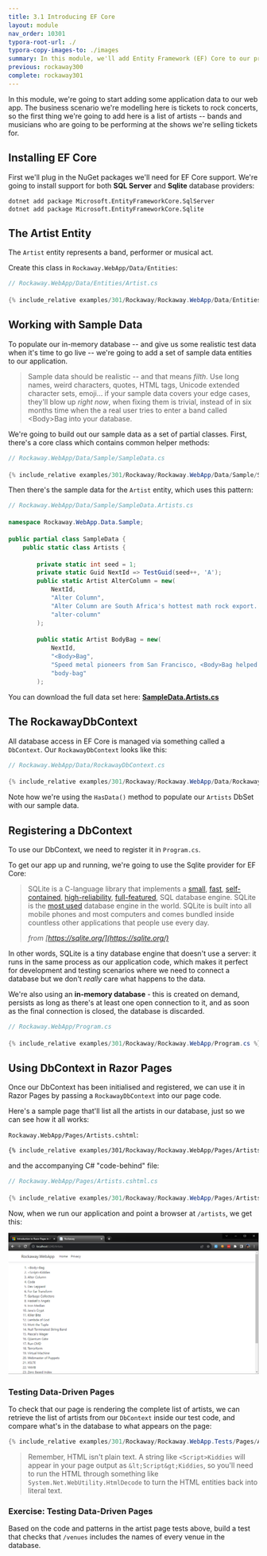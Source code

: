 ```yaml
---
title: 3.1 Introducing EF Core
layout: module
nav_order: 10301
typora-root-url: ./
typora-copy-images-to: ./images
summary: In this module, we'll add Entity Framework (EF) Core to our project and create our first entity.
previous: rockaway300
complete: rockaway301
---
```


In this module, we're going to start adding some application data to our web app. The business scenario we're modelling here is tickets to rock concerts, so the first thing we're going to add here is a list of artists -- bands and musicians who are going to be performing at the shows we're selling tickets for.

## Installing EF Core

First we'll plug in the NuGet packages we'll need for EF Core support. We're going to install support for both **SQL Server** and **Sqlite** database providers:

```
dotnet add package Microsoft.EntityFrameworkCore.SqlServer
dotnet add package Microsoft.EntityFrameworkCore.Sqlite
```

## The Artist Entity

The `Artist` entity represents a band, performer or musical act. 

Create this class in `Rockaway.WebApp/Data/Entities`:

```csharp
// Rockaway.WebApp/Data/Entities/Artist.cs

{% include_relative examples/301/Rockaway/Rockaway.WebApp/Data/Entities/Artist.cs %}
```

## Working with Sample Data

To populate our in-memory database -- and give us some realistic test data when it's time to go live -- we're going to add a set of sample data entities to our application.

> Sample data should be realistic -- and that means *filth*. Use long names, weird characters, quotes, HTML tags, Unicode extended character sets, emoji... if your sample data covers your edge cases, they'll blow up *right now*, when fixing them is trivial, instead of in six months time when the a real user tries to enter a band called \<Body\>Bag into your database.

We're going to build out our sample data as a set of partial classes. First, there's a core class which contains common helper methods:

```csharp
// Rockaway.WebApp/Data/Sample/SampleData.cs

{% include_relative examples/301/Rockaway/Rockaway.WebApp/Data/Sample/SampleData.cs %}
```

Then there's the sample data for the `Artist` entity, which uses this pattern:

```csharp
// Rockaway.WebApp/Data/Sample/SampleData.Artists.cs

namespace Rockaway.WebApp.Data.Sample;

public partial class SampleData {
	public static class Artists {

		private static int seed = 1;
		private static Guid NextId => TestGuid(seed++, 'A');
		public static Artist AlterColumn = new(
			NextId,
			"Alter Column",
			"Alter Column are South Africa's hottest math rock export. Founded in Cape Town in 2021, their debut album \"Drop Table Mountain\" was nominated for four Grammy awards.",
			"alter-column"
		);

		public static Artist BodyBag = new(
			NextId,
			"<Body>Bag",
			"Speed metal pioneers from San Francisco, <Body>Bag helped define the “web rock” sound in the early 2020s.",
			"body-bag"
		);    
```

You can download the full data set here: **[SampleData.Artists.cs](examples/301/Rockaway/Rockaway.WebApp/Data/Sample/SampleData.Artists.cs)**

## The RockawayDbContext

All database access in EF Core is managed via something called a `DbContext`. Our `RockawayDbContext` looks like this:

```csharp
// Rockaway.WebApp/Data/RockawayDbContext.cs

{% include_relative examples/301/Rockaway/Rockaway.WebApp/Data/RockawayDbContext.cs %}
```

Note how we're using the `HasData()` method to populate our `Artists` DbSet with our sample data.

## Registering a DbContext

To use our DbContext, we need to register it in `Program.cs`.

To get our app up and running, we're going to use the Sqlite provider for EF Core:

> SQLite is a C-language library that implements a [small](https://sqlite.org/footprint.html), [fast](https://sqlite.org/fasterthanfs.html), [self-contained](https://sqlite.org/selfcontained.html), [high-reliability](https://sqlite.org/hirely.html), [full-featured](https://sqlite.org/fullsql.html), SQL database engine. SQLite is the [most used](https://sqlite.org/mostdeployed.html) database engine in the world. SQLite is built into all mobile phones and most computers and comes bundled inside countless other applications that people use every day.
>
> *from [https://sqlite.org/](https://sqlite.org/)*

In other words, SQLite is a tiny database engine that doesn't use a server: it runs in the same process as our application code, which makes it perfect for development and testing scenarios where we need to connect a database but we don't *really* care what happens to the data.

We're also using an **in-memory database** - this is created on demand, persists as long as there's at least one open connection to it, and as soon as the final connection is closed, the database is discarded.

```csharp
// Rockaway.WebApp/Program.cs

{% include_relative examples/301/Rockaway/Rockaway.WebApp/Program.cs %}
```

## Using DbContext in Razor Pages

Once our DbContext has been initialised and registered, we can use it in Razor Pages by passing a `RockawayDbContext` into our page code.

Here's a sample page that'll list all the artists in our database, just so we can see how it all works:

`Rockaway.WebApp/Pages/Artists.cshtml`:

```html
{% include_relative examples/301/Rockaway/Rockaway.WebApp/Pages/Artists.cshtml %}
```

and the accompanying C# "code-behind" file:

```csharp
// Rockaway.WebApp/Pages/Artists.cshtml.cs

{% include_relative examples/301/Rockaway/Rockaway.WebApp/Pages/Artists.cshtml.cs %}
```

Now, when we run our application and point a browser at `/artists`, we get this:

![image-20231013224407314](images/image-20231013224407314.png)

### Testing Data-Driven Pages

To check that our page is rendering the complete list of artists, we can retrieve the list of artists from our `DbContext` inside our test code, and compare what's in the database to what appears on the page:

```csharp
{% include_relative examples/301/Rockaway/Rockaway.WebApp.Tests/Pages/ArtistTests.cs %}
```

> Remember, HTML isn't plain text. A string like `<Script>Kiddies` will appear in your page output as `&lt;Script&gt;Kiddies`, so you'll need to run the HTML through something like `System.Net.WebUtility.HtmlDecode` to turn the HTML entities back into literal text.

### Exercise: Testing Data-Driven Pages

Based on the code and patterns in the artist page tests above, build a test that checks that `/venues` includes the names of every venue in the database.




















